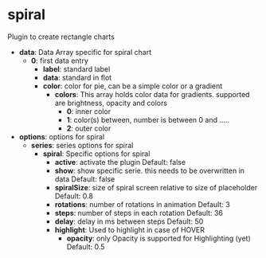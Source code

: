 # spiral
Plugin to create rectangle charts
* <strong>data</strong>: Data Array specific for spiral chart	
	* <strong>0</strong>: first data entry
		* <strong>label</strong>: standard label
		* <strong>data</strong>: standard in flot
		* <strong>color</strong>: color for pie, can be a simple color or a gradient
			* <strong>colors</strong>: This array holds color data for gradients. supported are brightness, opacity and colors			
				* <strong>0</strong>: inner color
				* <strong>1</strong>: color(s) between, number is between 0 and .....
				* <strong>2</strong>: outer color
* <strong>options</strong>: options for spiral
	* <strong>series</strong>: series options for spiral
		* <strong>spiral</strong>: Specific options for spiral
			* <strong>active</strong>: activate the plugin
				Default: false
			* <strong>show</strong>: show specific serie. this needs to be overwritten in data
				Default: false
			* <strong>spiralSize</strong>: size of spiral screen relative to size of placeholder
				Default: 0.8
			* <strong>rotations</strong>: number of rotations in animation
				Default: 3
			* <strong>steps</strong>: number of steps in each rotation
				Default: 36
			* <strong>delay</strong>: delay in ms between steps
				Default: 50
			* <strong>highlight</strong>: Used to highlight in case of HOVER
				* <strong>opacity</strong>:  only Opacity is supported for Highlighting (yet)
					Default: 0.5
